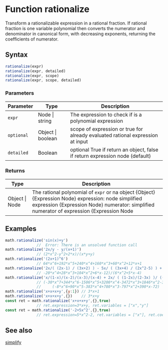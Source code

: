<!-- Note: This file is automatically generated from source code comments. Changes made in this file will be overridden. -->
# Function rationalize
Transform a rationalizable expression in a rational fraction.
If rational fraction is one variable polynomial then converts
the numerator and denominator in canonical form, with decreasing
exponents, returning the coefficients of numerator.
## Syntax
```js
rationalize(expr)
rationalize(expr, detailed)
rationalize(expr, scope)
rationalize(expr, scope, detailed)
```
### Parameters
Parameter | Type | Description
--------- | ---- | -----------
`expr` | Node &#124; string | The expression to check if is a polynomial expression
`optional` | Object &#124; boolean | scope of expression or true for already evaluated rational expression at input
`detailed` | Boolean | optional True if return an object, false if return expression node (default)
### Returns
Type | Description
---- | -----------
Object &#124; Node | The rational polynomial of `expr` or na object {Object} {Expression Node} expression: node simplified expression {Expression Node} numerator: simplified numerator of expression {Expression Node | boolean} denominator: simplified denominator or false (if there is no denominator) {Array}           variables:  variable names {Array}           coefficients: coefficients of numerator sorted by increased exponent {Expression Node}  node simplified expression
## Examples
```js
math.rationalize('sin(x)+y')
              //  Error: There is an unsolved function call
math.rationalize('2x/y - y/(x+1)')
              // (2*x^2-y^2+2*x)/(x*y+y)
math.rationalize('(2x+1)^6')
              // 64*x^6+192*x^5+240*x^4+160*x^3+60*x^2+12*x+1
math.rationalize('2x/( (2x-1) / (3x+2) ) - 5x/ ( (3x+4) / (2x^2-5) ) + 3')
              // -20*x^4+28*x^3+104*x^2+6*x-12)/(6*x^2+5*x-4)
math.rationalize('x/(1-x)/(x-2)/(x-3)/(x-4) + 2x/ ( (1-2x)/(2-3x) )/ ((3-4x)/(4-5x) )') =
              // (-30*x^7+344*x^6-1506*x^5+3200*x^4-3472*x^3+1846*x^2-381*x)/
              //     (-8*x^6+90*x^5-383*x^4+780*x^3-797*x^2+390*x-72)
math.rationalize('x+x+x+y',{y:1}) // 3*x+1
math.rationalize('x+x+x+y',{})    // 3*x+y
const ret = math.rationalize('x+x+x+y',{},true)
              // ret.expression=3*x+y, ret.variables = ["x","y"]
const ret = math.rationalize('-2+5x^2',{},true)
              // ret.expression=5*x^2-2, ret.variables = ["x"], ret.coefficients=[-2,0,5]
```
## See also
[simplify](simplify.md)
